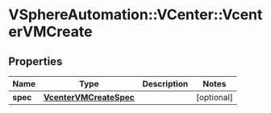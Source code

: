 # VSphereAutomation::VCenter::VcenterVMCreate

## Properties
Name | Type | Description | Notes
------------ | ------------- | ------------- | -------------
**spec** | [**VcenterVMCreateSpec**](VcenterVMCreateSpec.md) |  | [optional] 


